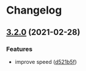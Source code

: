 # Changelog

## [3.2.0](https://www.github.com/mljs/conrec/compare/v3.1.0...v3.2.0) (2021-02-28)


### Features

* improve speed ([d521b5f](https://www.github.com/mljs/conrec/commit/d521b5f2853042455e5a35e71b62bdc5f90896e4))
